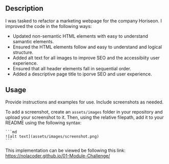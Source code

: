 # <Horiseon Website Refactor>

## Description

I was tasked to refactor a marketing webpage for the company Horiseon. I improved the code in the following ways:

 - Updated non-semantic HTML elements with easy to understand samantic elements. 
 - Ensured the HTML elements follow and easy to understand and logical structure.
 - Added alt text for all images to improve SEO and the accessibiity user experience.
 - Ensured that all header elements fall in sequential order.
 - Added a descriptive page title to iporve SEO and user experience.

## Usage

Provide instructions and examples for use. Include screenshots as needed.

To add a screenshot, create an `assets/images` folder in your repository and upload your screenshot to it. Then, using the relative filepath, add it to your README using the following syntax:

    ```md
    ![alt text](assets/images/screenshot.png)
    ```

This implementation can be viewed be following this link: https://nolacoder.github.io/01-Module-Challenge/
